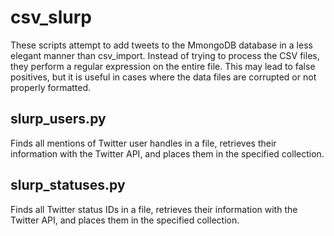 # csv_slurp

These scripts attempt to add tweets to the MmongoDB database in a less elegant manner than csv_import. Instead of trying to process the CSV files, they perform a regular expression on the entire file. This may lead to false positives, but it is useful in cases where the data files are corrupted or not properly formatted.

## slurp_users.py
Finds all mentions of Twitter user handles in a file, retrieves their information with the Twitter API, and places them in the specified collection.

## slurp_statuses.py
Finds all Twitter status IDs in a file, retrieves their information with the Twitter API, and places them in the specified collection.
